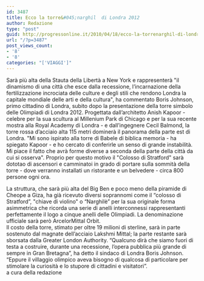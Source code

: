 ```yaml
---
id: 3487
title: Ecco la torre&#045;narghil  di Londra 2012
author: Redazione
type: "post"
guid: http://progressonline.it/2010/04/18/ecco-la-torrenarghil-di-londra-2012/
url: "/?p=3487"
post_views_count:
- '8'
- '8'
categories: "['VIAGGI']"
---
```


Sarà più alta della Stauta della Libertà a New York e rappresenterà "il dinamismo di una città che esce dalla recessione, l’incarnazione della fertilizzazione incrociata delle culture e degli stili che rendono Londra la capitale mondiale delle arti e della cultura", ha commentato Boris Johnson, primo cittadino di Londra, subito dopo la presentazione della torre simbolo delle Olimpiadi di Londra 2012. Progettata dall’architetto Anish Kapoor - celebre per la sua scultura al Millenium Park di Chicago e per la sua recente mostra alla Royal Academy di Londra - e dall’ingegnere Cecil Balmond, la torre rossa d’acciaio alta 115 metri dominerà il panorama della parte est di Londra. "Mi sono ispirato alla torre di Babele di biblica memoria - ha spiegato Kapoor - e ho cercato di conferirle un senso di grande instabilità. Mi piace il fatto che avrà forme diverse a seconda della parte della città da cui si osserva". Proprio per questo motivo il "Colosso di Stratford" sarà dototao di ascensori e camminatoi in grado di portare sulla sommità della torre - dove verranno installati un ristorante e un belvedere - circa 800 persone ogni ora.

<div><div> </div><div>La struttura, che sarà più alta del Big Ben e poco meno della piramide di Cheope a Giza, ha già ricevuto diversi soprannomi come il “colosso di Stratford”, "chiave di violino" o “Narghilè” per la sua originale forma asimmetrica che ricorda una serie di anelli interconnessi rappresentanti perfettamente il logo a cinque anelli delle Olimpiadi. La denominazione ufficiale sarà però ArcelorMittal Orbit.</div><div>Il costo della torre, stimato per oltre 19 milioni di sterline, sarà in parte sostenuto dal magnate dell’acciaio Lakshmi Mittal; la parte restante sarà sborsata dalla Greater London Authority. “Qualcuno dirà che siamo fuori di testa a costruire, durante una recessione, l’opera pubblica più grande di sempre in Gran Bretagna”, ha detto il sindaco di Londra Boris Johnson. “Eppure il villaggio olimpico aveva bisogno di qualcosa di particolare per stimolare la curiosità e lo stupore di cittadini e visitatori”. </div><div> </div><div>a cura della redazione</div></div>